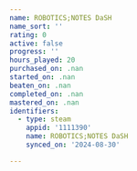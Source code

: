 ```yaml
---
name: ROBOTICS;NOTES DaSH
name_sort: ''
rating: 0
active: false
progress: ''
hours_played: 20
purchased_on: .nan
started_on: .nan
beaten_on: .nan
completed_on: .nan
mastered_on: .nan
identifiers:
  - type: steam
    appid: '1111390'
    name: ROBOTICS;NOTES DaSH
    synced_on: '2024-08-30'

---
```

